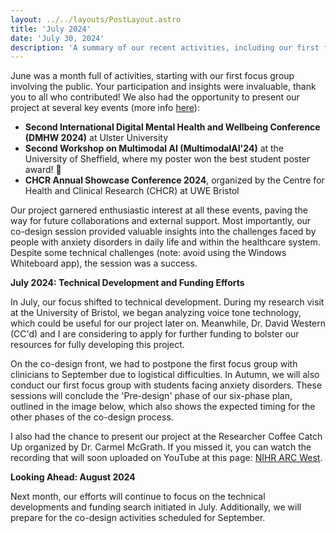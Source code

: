 ```yaml
---
layout: ../../layouts/PostLayout.astro
title: 'July 2024'
date: 'July 30, 2024'
description: 'A summary of our recent activities, including our first focus group, key conference presentations, and the best poster award at the MultimodalAI workshop.'
---
```

June was a month full of activities, starting with our first focus group involving the public. Your participation and insights were invaluable, thank you to all who contributed! We also had the opportunity to present our project at several key events (more info [here](https://www.linkedin.com/posts/luigiandreamoretti_phd-startup-healthtech-activity-7214244990951055361-T5fW?utm_source=share&utm_medium=member_desktop)):

- **Second International Digital Mental Health and Wellbeing Conference (DMHW 2024)** at Ulster University
- **Second Workshop on Multimodal AI (MultimodalAI'24)** at the University of Sheffield, where my poster won the best student poster award! 🎉
- **CHCR Annual Showcase Conference 2024**, organized by the Centre for Health and Clinical Research (CHCR) at UWE Bristol

Our project garnered enthusiastic interest at all these events, paving the way for future collaborations and external support. Most importantly, our co-design session provided valuable insights into the challenges faced by people with anxiety disorders in daily life and within the healthcare system. Despite some technical challenges (note: avoid using the Windows Whiteboard app), the session was a success.

**July 2024: Technical Development and Funding Efforts**

In July, our focus shifted to technical development. During my research visit at the University of Bristol, we began analyzing voice tone technology, which could be useful for our project later on. Meanwhile, Dr. David Western (CC'd) and I are considering to apply for further funding to bolster our resources for fully developing this project.

On the co-design front, we had to postpone the first focus group with clinicians to September due to logistical difficulties. In Autumn, we will also conduct our first focus group with students facing anxiety disorders. These sessions will conclude the 'Pre-design' phase of our six-phase plan, outlined in the image below, which also shows the expected timing for the other phases of the co-design process.

I also had the chance to present our project at the Researcher Coffee Catch Up organized by Dr. Carmel McGrath. If you missed it, you can watch the recording that will soon uploaded on YouTube at this page: [NIHR ARC West](https://www.youtube.com/@NIHRARCWest/videos).

**Looking Ahead: August 2024**

Next month, our efforts will continue to focus on the technical developments and funding search initiated in July. Additionally, we will prepare for the co-design activities scheduled for September.